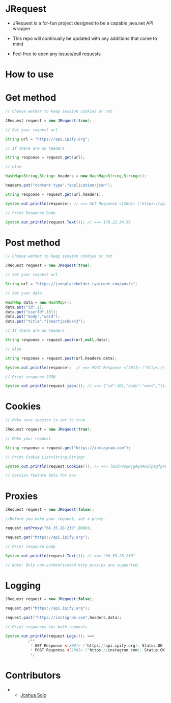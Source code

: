 
# JRequest
 
 - JRequest is a for-fun project designed to be a capable java.net API wrapper
 
 - This repo will continually be updated with any additions that come to mind

 - Feel free to open any issues/pull requests


# How to use

# Get method

``` Java
// Choose wether to keep session cookies or not

JRequest request = new JRequest(true); 

// Set your request url

String url = "https://api.ipify.org";

// If there are no headers

String response = request.get(url);

// else

HashMap<String,String> headers = new HashMap<String,String>();

headers.put("content-type","application/json");

String response = request.get(url,headers);

System.out.println(response); // ==> GET Response <[200]> ("https://api.ipify.org); Status.OK

// Print Response Body

System.out.println(request.Text()); // ==> 178.22.34.59

```

# Post method

``` Java
// Choose wether to keep session cookies or not

JRequest request = new JRequest(true); 

// Set your request url

String url = "https://jsonplaceholder.typicode.com/posts";

// Set your data

HashMap data = new HashMap();
data.put("id",1);
data.put("userId",101);
data.put("body","word");
data.put("title","iheartjoshua<3");

// If there are no headers

String response = request.post(url,null,data);

// else

String response = request.post(url,headers,data);

System.out.println(response);  // ==> POST Response <[201]> ("https://jsonplaceholder.typicode.com/posts"); Status.OK

// Print response JSON

System.out.println(request.json()); // ==> {"id":101,"body":"word","title":"iheartjoshua<3","userId":101}
```

# Cookies
``` Java
// Make sure session is set to true

JRequest request = new JRequest(true); 

// Make your request

String response = request.get("https://instagram.com");

// Print Cookie List<String,String>

System.out.println(request.Cookies()); // ==> [mid=YoSKjgAEAAG6lpegfp4VzvWUqxC4, csrftoken=zLHbcevdAersj5DchUi3IVPI1peAOiKD]

// Session feature beta for now
```

# Proxies
``` Java
JRequest request = new JRequest(false); 

//Before you make your request, set a proxy.

request.setProxy("66.35.28.230",8080);

request.get("https://api.ipify.org");

// Print response body

System.out.println(request.Text()); // ==> "66.35.28.230"

// Note: Only non-authenticated http proxies are supported.
```
# Logging
``` Java
JRequest request = new JRequest(false); 

request.get("https://api.ipify.org");

request.post("https://instagram.com",headers,data);

// Print responses for both requests

System.out.println(request.Logs()); ==>
          /**
           * GET Response <[200]> ("https://api.ipify.org); Status.OK
           * POST Response <[200]> ("https://instagram.com); Status.OK
           */
```

# Contributors

- * [Joshua Solo](https://github.com/88um)

